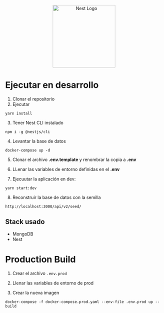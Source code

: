 <p align="center">
  <a href="http://nestjs.com/" target="blank"><img src="https://nestjs.com/img/logo-small.svg" width="200" alt="Nest Logo" /></a>
</p>

# Ejecutar en desarrollo

1. Clonar el repositorio
2. Ejecutar

```
yarn install
```

3. Tener Nest CLI instalado

```
npm i -g @nestjs/cli
```

4. Levantar la base de datos

```
docker-compose up -d
```

5. Clonar el archivo **.env.template** y renombrar la copia a **.env**

6. LLenar las variables de entorno definidas en el **.env**

7. Ejecuutar la aplicación en dev:

```
yarn start:dev
```

8. Reconstruir la base de datos con la semilla

```
http://localhost:3000/api/v2/seed/
```

## Stack usado

- MongoDB
- Nest

# Production Build

1. Crear el archivo `.env.prod`

2. Llenar las variables de entorno de prod

3. Crear la nueva imagen

```
docker-compose -f docker-compose.prod.yaml --env-file .env.prod up --build
```
